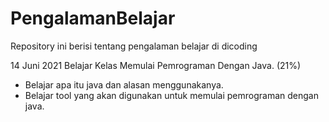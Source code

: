 # PengalamanBelajar
Repository ini berisi tentang pengalaman belajar di dicoding

14 Juni 2021
Belajar Kelas Memulai Pemrograman Dengan Java. (21%)
* Belajar apa itu java dan alasan menggunakanya.
* Belajar tool yang akan digunakan untuk memulai pemrograman dengan java.
